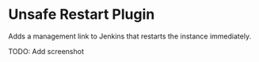 Unsafe Restart Plugin
=====================

Adds a management link to Jenkins that restarts the instance immediately.

TODO: Add screenshot
